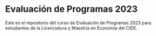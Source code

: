# Evaluación de Programas 2023

Este es el repositorio del curso de Evaluación de Programas 2023 para estudiantes de la Licenciatura y Maestría en Economía del CIDE.
